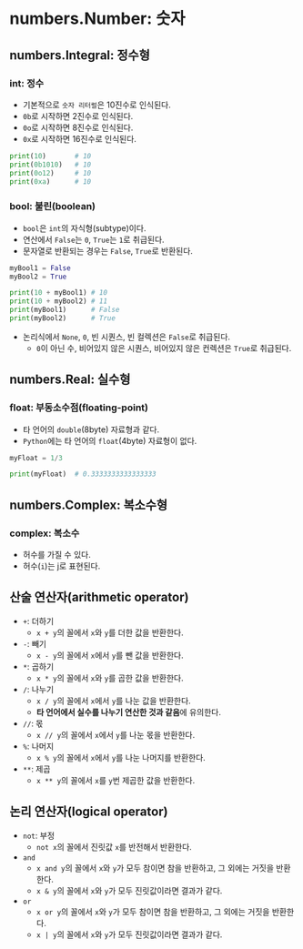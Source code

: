 # numbers.Number: 숫자

## numbers.Integral: 정수형

### int: 정수

- 기본적으로 `숫자 리터럴`은 10진수로 인식된다.
- `0b`로 시작하면 2진수로 인식된다.
- `0o`로 시작하면 8진수로 인식된다.
- `0x`로 시작하면 16진수로 인식된다.

```py
print(10)       # 10
print(0b1010)   # 10
print(0o12)     # 10
print(0xa)      # 10
```

### bool: 불린(boolean)

- `bool`은 `int`의 자식형(subtype)이다.
- 연산에서 `False`는 `0`, `True`는 `1`로 취급된다.
- 문자열로 반환되는 경우는 `False`, `True`로 반환된다.

```py
myBool1 = False
myBool2 = True

print(10 + myBool1) # 10
print(10 + myBool2) # 11
print(myBool1)      # False
print(myBool2)      # True
```

- 논리식에서 `None`, `0`, 빈 시퀀스, 빈 컬렉션은 `False`로 취급된다.
  - `0`이 아닌 수, 비어있지 않은 시퀀스, 비어있지 않은 컨렉션은 `True`로 취급된다.

## numbers.Real: 실수형

### float: 부동소수점(floating-point)

- 타 언어의 `double`(8byte) 자료형과 같다.
- `Python`에는 타 언어의 `float`(4byte) 자료형이 없다.

```py
myFloat = 1/3

print(myFloat)  # 0.3333333333333333
```

## numbers.Complex: 복소수형

### complex: 복소수

- 허수를 가질 수 있다.
- 허수(`i`)는 j로 표현된다.

## 산술 연산자(arithmetic operator)

- `+`: 더하기
  - `x + y`의 꼴에서 `x`와 `y`를 더한 값을 반환한다.
- `-`: 빼기
  - `x - y`의 꼴에서 `x`에서 `y`를 뺀 값을 반환한다.
- `*`: 곱하기
  - `x * y`의 꼴에서 `x`와 `y`를 곱한 값을 반환한다.
- `/`: 나누기
  - `x / y`의 꼴에서 `x`에서 `y`를 나눈 값을 반환한다.
  - **타 언어에서 실수를 나누기 연산한 것과 같음**에 유의한다.
- `//`: 몫
  - `x // y`의 꼴에서 `x`에서 `y`를 나눈 몫을 반환한다.
- `%`: 나머지
  - `x % y`의 꼴에서 `x`에서 `y`를 나눈 나머지를 반환한다.
- `**`: 제곱
  - `x ** y`의 꼴에서 `x`를 `y`번 제곱한 값을 반환한다.

## 논리 연산자(logical operator)

- `not`: 부정
  - `not x`의 꼴에서 진릿값 `x`를 반전해서 반환한다.
- `and`
  - `x and y`의 꼴에서 `x`와 `y`가 모두 참이면 참을 반환하고, 그 외에는 거짓을 반환한다.
  - `x & y`의 꼴에서 `x`와 `y`가 모두 진릿값이라면 결과가 같다.
- `or`
  - `x or y`의 꼴에서 `x`와 `y`가 모두 참이면 참을 반환하고, 그 외에는 거짓을 반환한다.
  - `x | y`의 꼴에서 `x`와 `y`가 모두 진릿값이라면 결과가 같다.
